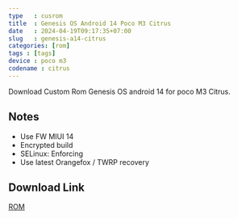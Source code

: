 ```yaml
---
type   : cusrom
title  : Genesis OS Android 14 Poco M3 Citrus
date   : 2024-04-19T09:17:35+07:00
slug   : genesis-a14-citrus
categories: [rom]
tags : [tags]
device : poco m3
codename : citrus
---
```


Download Custom Rom Genesis OS android 14  for poco M3 Citrus.

## Notes
- Use FW MIUI 14 
- Encrypted build
- SELinux: Enforcing
- Use latest Orangefox / TWRP recovery


## Download Link
[ROM](https://www.genesisos.dev/devices/citrus)
